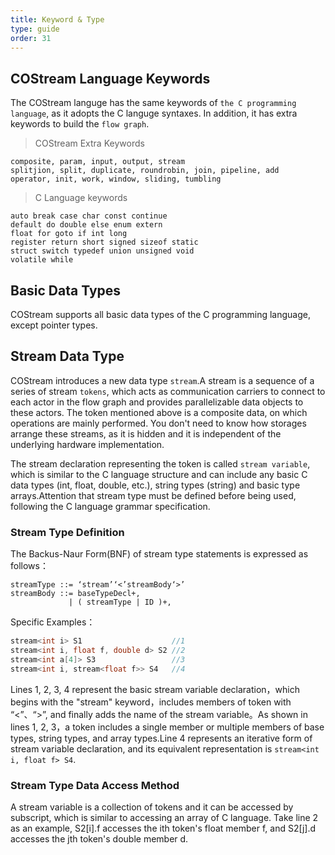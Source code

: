 ```yaml
---
title: Keyword & Type
type: guide
order: 31
---
```



## COStream Language Keywords

The COStream languge has the same keywords of `the C programming language`, as it adopts the C languge syntaxes. In addition, it has extra keywords to build the `flow graph`.
>COStream Extra Keywords
```
composite, param, input, output, stream
splitjion, split, duplicate, roundrobin, join, pipeline, add
operator, init, work, window, sliding, tumbling 
```
>C Language keywords
```
auto break case char const continue
default do double else enum extern
float for goto if int long
register return short signed sizeof static
struct switch typedef union unsigned void
volatile while
```

## Basic Data Types

COStream supports all basic data types of the C programming language, except pointer types.

## Stream Data Type 

COStream introduces a new data type `stream`.A stream is a sequence of a series of stream `tokens`, which acts as communication carriers to connect to each actor in the flow graph and provides parallelizable data objects to these actors. The token mentioned above is a composite data, on which operations are mainly performed. You don't need to know how storages arrange these streams, as it is hidden and it is independent of the underlying hardware implementation.

The stream declaration representing the token is called `stream variable`, which is similar to the C language structure and can include any basic C data types (int, float, double, etc.), string types (string) and basic type arrays.Attention that stream type must be defined before being used, following the C language grammar specification.

### Stream Type Definition
The Backus-Naur Form(BNF) of stream type statements is expressed as follows：
```
streamType ::= ‘stream’‘<’streamBody‘>’
streamBody ::= baseTypeDecl+,
             | ( streamType | ID )+,
```
Specific Examples：
```c++
stream<int i> S1                    //1
stream<int i, float f, double d> S2 //2
stream<int a[4]> S3                 //3
stream<int i, stream<float f>> S4   //4
```
Lines 1, 2, 3, 4 represent the basic stream variable declaration，which begins with the "stream" keyword，includes members of token with “<”、“>”, and finally adds the name of the stream variable。As shown in lines 1, 2, 3，a token includes a single member or multiple members of base types, string types, and array types.Line 4 represents an iterative form of stream variable declaration, and its equivalent representation is `stream<int i, float f> S4`.

### Stream Type Data Access Method
A stream variable is a collection of tokens and it can be accessed by subscript, which is similar to accessing an array of C language. Take line 2 as an example, S2[i].f accesses the ith token's float member f, and S2[j].d accesses the jth token's double member d.
